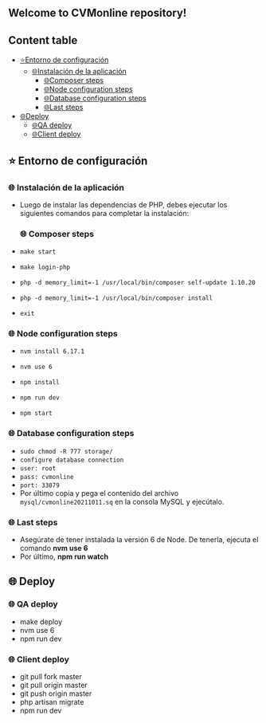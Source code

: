 
## Welcome to CVMonline repository!

## Content table

- [:star:Entorno de configuración](#star-entorno-de-configuración)
    - [:globe_with_meridians:Instalación de la aplicación](#globe_with_meridians-instalación-de-la-aplicación)
        - [:globe_with_meridians:Composer steps](#globe_with_meridians-composer-steps)
        - [:globe_with_meridians:Node configuration steps](#globe_with_meridians-node-configuration-steps)
        - [:globe_with_meridians:Database configuration steps](#globe_with_meridians-database-configuration-steps)
        - [:globe_with_meridians:Last steps](#globe_with_meridians-last-steps)
- [:globe_with_meridians:Deploy](#globe_with_meridians-deploy)
    - [:globe_with_meridians:QA deploy](#globe_with_meridians-qa-deploy)
    - [:globe_with_meridians:Client deploy](#globe_with_meridians-client-deploy)

## :star: Entorno de configuración

### :globe_with_meridians: Instalación de la aplicación
- Luego de instalar las dependencias de PHP, debes ejecutar los siguientes comandos para completar la instalación:
  ### :globe_with_meridians: Composer steps
- `make start`

- `make login-php`

- `php -d memory_limit=-1 /usr/local/bin/composer self-update 1.10.20`

- `php -d memory_limit=-1 /usr/local/bin/composer install`

- `exit`

### :globe_with_meridians: Node configuration steps
- `nvm install 6.17.1`

- `nvm use 6`

- `npm install`

- `npm run dev`

- `npm start`

### :globe_with_meridians: Database configuration steps

- `sudo chmod -R 777 storage/`
- `configure database connection`
- `user: root`
- `pass: cvmonline`
- `port: 33079`
- Por último copia y pega el contenido del archivo `mysql/cvmonline20211011.sq` en  la consola MySQL y ejecútalo.

### :globe_with_meridians: Last steps
- Asegúrate de tener instalada la versión 6 de Node. De tenerla, ejecuta el comando **nvm use 6**
- Por último, **npm run watch**

## :globe_with_meridians: Deploy

### :globe_with_meridians: QA deploy

- make deploy
- nvm use 6
- npm run dev

### :globe_with_meridians: Client deploy

- git pull fork master
- git pull origin master
- git push origin master
- php artisan migrate
- npm run dev
